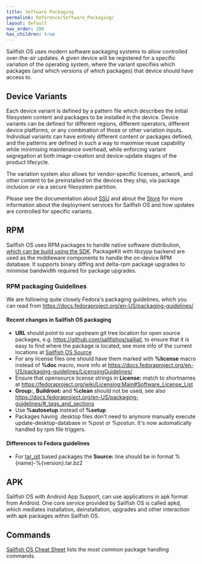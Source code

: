 ```yaml
---
title: Software Packaging
permalink: Reference/Software_Packaging/
layout: default
nav_order: 200
has_children: true
---
```


Sailfish OS uses modern software packaging systems to allow controlled over-the-air updates. A given device will be registered for a specific variation of the operating system, where the variant specifies which packages (and which versions of which packages) that device should have access to.

## Device Variants

Each device variant is defined by a pattern file which describes the initial filesystem content and packages to be installed in the device. Device variants can be defined for different regions, different operators, different device platforms, or any combination of those or other variation inputs. Individual variants can have entirely different content or packages defined, and the patterns are defined in such a way to maximise reuse capability while minimising maintenance overhead, while enforcing variant segregation at both image-creation and device-update stages of the product lifecycle.

The variation system also allows for vendor-specific licenses, artwork, and other content to be preinstalled on the devices they ship, via package inclusion or via a secure filesystem partition.

Please see the documentation about [SSU](/Services/Deployment/SSU) and about the [Store](/Services/Deployment/Store) for more information about the deployment services for Sailfish OS and how updates are controlled for specific variants.

## RPM

Sailfish OS uses RPM packages to handle native software distribution, [ which can be build using the SDK](/Tools/Sailfish_SDK/Building_packages). PackageKit with libzypp backend are used as the middleware components to handle the on-device RPM database. It supports binary diffing and delta-rpm package upgrades to minimise bandwidth required for package upgrades.

### RPM packaging Guidelines

We are following quite closely Fedora's packaging guidelines, which you can read from <https://docs.fedoraproject.org/en-US/packaging-guidelines/>

#### Recent changes in Sailfish OS packaging

  - **URL** should point to our upstream git tree location for open source packages, e.g. <https://github.com/sailfishos/sailjail>, to ensure that it is easy to find where the package is located, see more info of the current locations at [Sailfish OS Source](/Services/Development/Sailfish_OS_Source)
  - For any license files one should have them marked with **%license** macro instead of **%doc** macro, more info at <https://docs.fedoraproject.org/en-US/packaging-guidelines/LicensingGuidelines/>
  - Ensure that opensource license strings in **License:** match to shortnames at <https://fedoraproject.org/wiki/Licensing:Main#Software_License_List>
  - **Group:**, **Buildroot:** and **%clean** should not be used, see also <https://docs.fedoraproject.org/en-US/packaging-guidelines/#_tags_and_sections>
  - Use **%autosetup** instead of **%setup**
  - Packages having .desktop files don't need to anymore manually execute update-desktop-database in %post or %postun. It's now automatically handled by rpm file triggers.

#### Differences to Fedora guidelines

  - For [tar_git](/Tools/Sailfish_SDK/Building_packages#tar-git-packaging-structure) based packages the **Source:** line should be in format %{name}-%{version}.tar.bz2

## APK

Sailfish OS with Android App Support, can use applications in apk format from Android. One core service provided by Sailfish OS is called apkd, which mediates installation, deinstallation, upgrades and other interaction with apk packages within Sailfish OS.

## Commands

[Sailfish OS Cheat Sheet](/Reference/Sailfish_OS_Cheat_Sheet#package-handling) lists the most common package handling commands.
